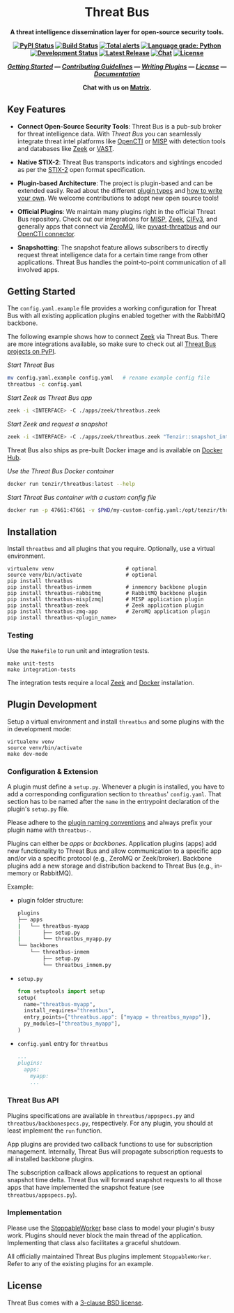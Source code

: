 
<h1 align="center">
  Threat Bus
</h1>
<h4 align="center">

A threat intelligence dissemination layer for open-source security tools.

[![PyPI Status][pypi-badge]][pypi-url]
[![Build Status][ci-badge]][ci-url]
[![Total alerts][lgtm-alerts-badge]][lgtm-alerts-url]
[![Language grade: Python][lgtm-quality-badge]][lgtm-quality-url]
[![Development Status][alpha-badge]][latest-release-url]
[![Latest Release][latest-release-badge]][latest-release-url]
[![Chat][chat-badge]][chat-url]
[![License][license-badge]][license-url]

[_Getting Started_](#getting-started) &mdash;
[_Contributing Guidelines_][contributing-url] &mdash;
[_Writing Plugins_](#plugin-development) &mdash;
[_License_](#license) &mdash;
[_Documentation_][docs]

Chat with us on [Matrix][chat-url].
</h4>

## Key Features

- **Connect Open-Source Security Tools**: Threat Bus is a pub-sub broker for
  threat intelligence data. With *Threat Bus* you can seamlessly integrate
  threat intel platforms like [OpenCTI][opencti] or [MISP][misp] with detection
  tools and databases like [Zeek][zeek] or [VAST][vast].

- **Native STIX-2**: Threat Bus transports indicators and sightings encoded as
  per the [STIX-2](https://oasis-open.github.io/cti-documentation/stix/intro)
  open format specification.

- **Plugin-based Architecture**: The project is plugin-based and can be extended
  easily. Read about the different [plugin types][plugin-types] and
  [how to write your own][plugin-development].
  We welcome contributions to adopt new open source tools! 

- **Official Plugins**: We maintain many plugins right in the official Threat
  Bus repository. Check out our integrations for [MISP][misp], [Zeek][zeek],
  [CIFv3][cif], and generally apps that connect via [ZeroMQ][zmq], like
  [pyvast-threatbus][pyvast-threatbus] and our
  [OpenCTI connector][opencti-connector].

- **Snapshotting**: The snapshot feature allows subscribers to directly request
  threat intelligence data for a certain time range from other applications.
  Threat Bus handles the point-to-point communication of all involved apps.


## Getting Started

The `config.yaml.example` file provides a working configuration for Threat Bus
with all existing application plugins enabled together with the RabbitMQ
backbone.

The following example shows how to connect [Zeek][zeek] via Threat Bus. There
are more integrations available, so make sure to check out all
[Threat Bus projects on PyPI](https://pypi.org/search/?q=threatbus).

*Start Threat Bus*

```sh
mv config.yaml.example config.yaml   # rename example config file
threatbus -c config.yaml
```

*Start Zeek as Threat Bus app*

```sh
zeek -i <INTERFACE> -C ./apps/zeek/threatbus.zeek
```

*Start Zeek and request a snapshot*

```sh
zeek -i <INTERFACE> -C ./apps/zeek/threatbus.zeek "Tenzir::snapshot_intel=30 days"
```

Threat Bus also ships as pre-built Docker image and is available on
[Docker Hub](https://hub.docker.com/r/tenzir/threatbus).

*Use the Threat Bus Docker container*

```sh
docker run tenzir/threatbus:latest --help
```

*Start Threat Bus container with a custom config file*

```sh
docker run -p 47661:47661 -v $PWD/my-custom-config.yaml:/opt/tenzir/threatbus/my-custom-config.yaml tenzir/threatbus:latest -c my-custom-config.yaml
```

## Installation

Install `threatbus` and all plugins that you require. Optionally, use a virtual
environment.

```
virtualenv venv                       # optional
source venv/bin/activate              # optional
pip install threatbus
pip install threatbus-inmem           # inmemory backbone plugin
pip install threatbus-rabbitmq        # RabbitMQ backbone plugin
pip install threatbus-misp[zmq]       # MISP application plugin
pip install threatbus-zeek            # Zeek application plugin
pip install threatbus-zmq-app         # ZeroMQ application plugin
pip install threatbus-<plugin_name>
```

### Testing

Use the `Makefile` to run unit and integration tests.

```
make unit-tests
make integration-tests
```

The integration tests require a local [Zeek][zeek] and
[Docker](https://www.docker.com/) installation.


## Plugin Development

Setup a virtual environment and install `threatbus` and some plugins with the
in development mode:

```
virtualenv venv
source venv/bin/activate
make dev-mode
```

### Configuration & Extension

A plugin must define a `setup.py`. Whenever a plugin is installed, you have to
add a corresponding configuration section to `threatbus`' `config.yaml`. That
section has to be named after the `name` in the entrypoint declaration of the
plugin's `setup.py` file.

Please adhere to the [plugin naming conventions](https://pluggy.readthedocs.io/en/latest/#a-complete-example)
and always prefix your plugin name with `threatbus-`.

Plugins can either be *apps* or *backbones*. Application plugins (apps) add new
functionality to Threat Bus and allow communication to a specific app and/or
via a specific protocol (e.g., ZeroMQ or Zeek/broker). Backbone plugins add a
new storage and distribution backend to Threat Bus (e.g., in-memory or
RabbitMQ).

Example:

- plugin folder structure:
  ```sh
  plugins
  ├── apps
  |   └── threatbus-myapp
  │       ├── setup.py
  |       └── threatbus_myapp.py
  └── backbones
      └── threatbus-inmem
          ├── setup.py
          └── threatbus_inmem.py
  ```
- `setup.py`
  ```py
  from setuptools import setup
  setup(
    name="threatbus-myapp",
    install_requires="threatbus",
    entry_points={"threatbus.app": ["myapp = threatbus_myapp"]},
    py_modules=["threatbus_myapp"],
  )
  ```
- `config.yaml` entry for `threatbus`
  ```yaml
  ...
  plugins:
    apps:
      myapp:
      ...
  ```

### Threat Bus API

Plugins specifications are available in `threatbus/appspecs.py` and
`threatbus/backbonespecs.py`, respectively. For any plugin, you should at least
implement the `run` function.

App plugins are provided two callback functions to use for subscription
management. Internally, Threat Bus will propagate subscription requests to all
installed backbone plugins.

The subscription callback allows applications to request an optional snapshot
time delta. Threat Bus will forward snapshot requests to all those apps that
have implemented the snapshot feature (see `threatbus/appspecs.py`).

### Implementation

Please use the
[StoppableWorker](https://github.com/tenzir/threatbus/blob/master/threatbus/stoppable_worker.py)
base class to model your plugin's busy work. Plugins should never block the main
thread of the application. Implementing that class also facilitates a graceful
shutdown.

All officially maintained Threat Bus plugins implement `StoppableWorker`. Refer
to any of the existing plugins for an example.

## License

Threat Bus comes with a [3-clause BSD license][license-url].


[opencti]: https://www.opencti.io/
[opencti-connector]: https://github.com/OpenCTI-Platform/connectors/tree/master/threatbus
[misp]: https://github.com/misp/misp
[vast]: https://github.com/tenzir/vast
[docs]: https://docs.tenzir.com/threatbus
[zeek]: https://www.zeek.org
[cif]: https://github.com/csirtgadgets/bearded-avenger
[zmq]: https://zeromq.org/
[misp-zmq-config]: https://github.com/MISP/misp-book/tree/master/misp-zmq#misp-zeromq-configuration
[plugin-types]: https://docs.tenzir.com/threatbus/plugins/overview
[plugin-development]: https://docs.tenzir.com/threatbus/plugins/plugin-development
[pyvast-threatbus]: https://github.com/tenzir/threatbus/tree/master/apps/vast

[pypi-badge]: https://img.shields.io/pypi/v/threatbus.svg
[pypi-url]: https://pypi.org/project/threatbus
[contributing-url]: https://github.com/tenzir/.github/blob/master/contributing.md
[latest-release-badge]: https://img.shields.io/github/commits-since/tenzir/threatbus/latest.svg?color=green
[latest-release-url]: https://github.com/tenzir/threatbus/releases
[ci-url]: https://github.com/tenzir/threatbus/actions?query=branch%3Amaster
[ci-badge]: https://github.com/tenzir/threatbus/workflows/Python%20Egg/badge.svg?branch=master
[chat-badge]: https://img.shields.io/badge/matrix-chat-brightgreen.svg
[chat-url]: https://tenzir.element.io
[license-badge]: https://img.shields.io/badge/license-BSD-blue.svg
[license-url]: https://github.com/tenzir/threatbus/blob/master/COPYING
[alpha-badge]: https://img.shields.io/badge/stage-alpha-blueviolet
[lgtm-alerts-badge]: https://img.shields.io/lgtm/alerts/g/tenzir/threatbus.svg?logo=lgtm&logoWidth=18
[lgtm-alerts-url]: https://lgtm.com/projects/g/tenzir/threatbus/alerts/
[lgtm-quality-badge]: https://img.shields.io/lgtm/grade/python/g/tenzir/threatbus.svg?logo=lgtm&logoWidth=18
[lgtm-quality-url]: https://lgtm.com/projects/g/tenzir/threatbus/context:python
